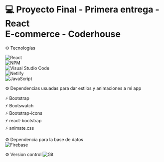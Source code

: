# :computer: Proyecto Final - Primera entrega - React <br/> E-commerce - Coderhouse
 
:gear: Tecnologías

![React](https://img.shields.io/badge/react-%2320232a.svg?style=for-the-badge&logo=react&logoColor=%2361DAFB) <br/>
![NPM](https://img.shields.io/badge/NPM-%23000000.svg?style=for-the-badge&logo=npm&logoColor=white) <br/>
![Visual Studio Code](https://img.shields.io/badge/Visual%20Studio%20Code-0078d7.svg?style=for-the-badge&logo=visual-studio-code&logoColor=white) <br/>
![Netlify](https://img.shields.io/badge/netlify-%23000000.svg?style=for-the-badge&logo=netlify&logoColor=#00C7B7) <br/>
![JavaScript](https://img.shields.io/badge/javascript-%23323330.svg?style=for-the-badge&logo=javascript&logoColor=%23F7DF1E)

:gear: Dependencias usuadas para dar estilos y animaciones a mi app

:zap: Bootstrap
<br/>
:zap: Bootswatch
<br/>
:zap: Bootstrap-icons
<br/>
:zap: react-bootstrap
<br/>
:zap: animate.css

:gear: Dependencia para la base de datos  <br/>
![Firebase](https://img.shields.io/badge/firebase-%23039BE5.svg?style=for-the-badge&logo=firebase)




:gear: Version control 
![Git](https://img.shields.io/badge/git-%23F05033.svg?style=for-the-badge&logo=git&logoColor=white)


